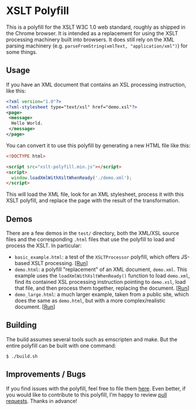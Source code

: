 # XSLT Polyfill

This is a polyfill for the XSLT W3C 1.0 web standard, roughly as shipped in
the Chrome browser. It is intended as a replacement for using the XSLT
processing machinery built into browsers. It does still rely on the XML
parsing machinery (e.g. `parseFromString(xmlText, "application/xml")`) for
some things.

## Usage

If you have an XML document that contains an XSL processing instruction, like
this:

```xml
<?xml version="1.0"?>
<?xml-stylesheet type="text/xsl" href="demo.xsl"?>
<page>
 <message>
  Hello World.
 </message>
</page>
```

You can convert it to use this polyfill by generating a new HTML file like this:

```html
<!DOCTYPE html>

<script src="xslt-polyfill.min.js"></script>
<script>
  window.loadXmlWithXsltWhenReady('./demo.xml');
</script>
```

This will load the XML file, look for an XML stylesheet, process it with this
XSLT polyfill, and replace the page with the result of the transformation.

## Demos

There are a few demos in the `test/` directory, both the XML/XSL source files
and the corresponding `.html` files that use the polyfill to load and process
the XSLT. In particular:

- `basic_example.html`: a test of the `XSLTProcessor` polyfill, which offers
  JS-based XSLT processing. \[[Run](https://mfreed7.github.io/xslt_polyfill/test/basic_example.html)\]
- `demo.html`: a polyfill "replacement" of an XML document, `demo.xml`. This
  example uses the `loadXmlWithXsltWhenReady()` function to load `demo.xml`,
  find its contained XSL processing instruction pointing to `demo.xsl`, load
  that file, and then process them together, replacing the document.
  \[[Run](https://mfreed7.github.io/xslt_polyfill/test/demo.html)\]
- `demo_large.html`: a much larger example, taken from a public site, which
  does the same as `demo.html`, but with a more complex/realistic document.
  \[[Run](https://mfreed7.github.io/xslt_polyfill/test/demo_large.html)\]

## Building

The build assumes several tools such as emscripten and make. But the entire
polyfill can be built with one command:

```
$ ./build.sh
```

## Improvements / Bugs

If you find issues with the polyfill, feel free to file them [here](https://github.com/mfreed7/xslt_polyfill/issues).
Even better, if you would like to contribute to this polyfill,
I'm happy to review [pull requests](https://github.com/mfreed7/xslt_polyfill/pulls).
Thanks in advance!
